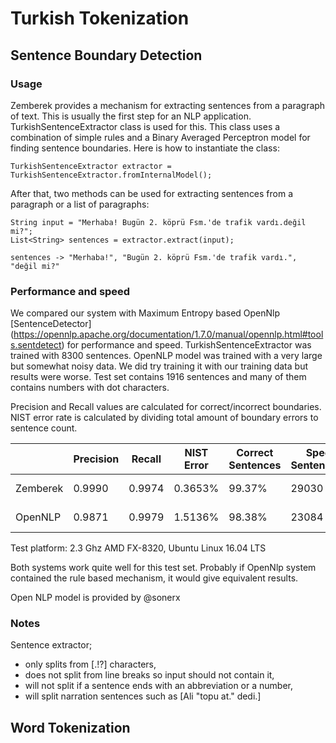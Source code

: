 Turkish Tokenization
============

## Sentence Boundary Detection

### Usage

Zemberek provides a mechanism for extracting sentences from a paragraph of text. This is usually the first step
 for an NLP application. TurkishSentenceExtractor class is used for this. This class uses 
 a combination of simple rules and a Binary Averaged Perceptron model for finding 
 sentence boundaries. Here is how to instantiate the class:
 
    TurkishSentenceExtractor extractor = TurkishSentenceExtractor.fromInternalModel();

After that, two methods can be used for extracting sentences from a paragraph or a list
     of paragraphs:

    String input = "Merhaba! Bugün 2. köprü Fsm.'de trafik vardı.değil mi?";     
    List<String> sentences = extractor.extract(input);

    sentences -> "Merhaba!", "Bugün 2. köprü Fsm.'de trafik vardı.", "değil mi?"

### Performance and speed

We compared our system with Maximum Entropy based OpenNlp 
[SentenceDetector] (https://opennlp.apache.org/documentation/1.7.0/manual/opennlp.html#tools.sentdetect) for performance and speed.
 TurkishSentenceExtractor was trained with 8300 sentences.  OpenNLP model was
 trained with a very large but somewhat noisy data. We did try training it with our training data but results were worse.
 Test set contains 1916 sentences and many of them contains numbers with dot characters. 

Precision and Recall values are calculated for correct/incorrect boundaries. NIST error rate is calculated 
by dividing total amount of boundary errors to sentence count.

|            | Precision| Recall   | NIST Error| Correct Sentences | Speed Sentences/s| Model Size |
|------------|----------|----------|-----------|-------------------|------------------|------------|
| Zemberek   |  0.9990  | 0.9974   |  0.3653%  |  99.37%           |  29030           |  10.1 KB   |
| OpenNLP    |  0.9871  | 0.9979   |  1.5136%  |  98.38%           |  23084           |  3.3 MB    |

Test platform: 2.3 Ghz AMD FX-8320, Ubuntu Linux 16.04 LTS

Both systems work quite well for this test set. Probably if OpenNlp system contained the rule based mechanism, it would give equivalent results. 

Open NLP model is provided by @sonerx

### Notes

Sentence extractor;

- only splits from [.!?] characters,
- does not split from line breaks so input should not contain it,
- will not split if a sentence ends with an abbreviation or a number,
- will split narration sentences such as [Ali "topu at." dedi.]

## Word Tokenization





